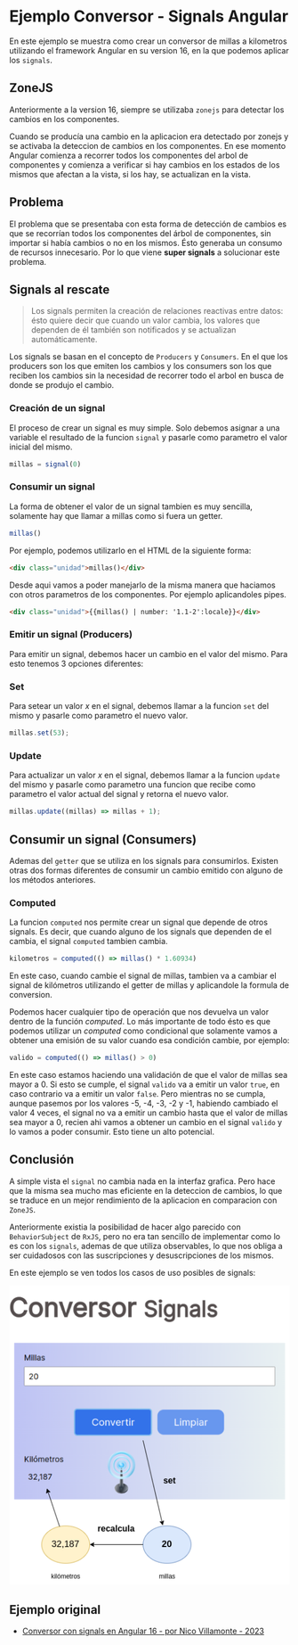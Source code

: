 # Ejemplo Conversor - Signals Angular

En este ejemplo se muestra como crear un conversor de millas a kilometros utilizando el framework Angular en su version 16, en la que podemos aplicar los `signals`.

## ZoneJS

Anteriormente a la version 16, siempre se utilizaba `zonejs` para detectar los cambios en los componentes.

Cuando se producía una cambio en la aplicacion era detectado por zonejs y se activaba la deteccion de cambios en los componentes. En ese momento Angular comienza a recorrer todos los componentes del arbol de componentes y comienza a verificar si hay cambios en los estados de los mismos que afectan a la vista, si los hay, se actualizan en la vista.

## Problema

El problema que se presentaba con esta forma de detección de cambios es que se recorrían todos los componentes del árbol de componentes, sin importar si había cambios o no en los mismos. Ésto generaba un consumo de recursos innecesario. Por lo que viene **super signals** a solucionar este problema.


## Signals al rescate

> Los signals permiten la creación de relaciones reactivas entre datos: ésto quiere decir que cuando un valor cambia, los valores que dependen de él también son notificados y se actualizan automáticamente.

Los signals se basan en el concepto de `Producers` y `Consumers`. En el que los producers son los que emiten los cambios y los consumers son los que reciben los cambios sin la necesidad de recorrer todo el arbol en busca de donde se produjo el cambio.

### Creación de un signal

El proceso de crear un signal es muy simple. Solo debemos asignar a una variable el resultado de la funcion `signal` y pasarle como parametro el valor inicial del mismo.

``` typescript
millas = signal(0)
```

### Consumir un signal

La forma de obtener el valor de un signal tambien es muy sencilla, solamente hay que llamar a millas como si fuera un getter.

``` typescript
millas()
```

Por ejemplo, podemos utilizarlo en el HTML de la siguiente forma:

```html
<div class="unidad">millas()</div>
```

Desde aqui vamos a poder manejarlo de la misma manera que haciamos con otros parametros de los componentes. Por ejemplo aplicandoles pipes.

```html
<div class="unidad">{{millas() | number: '1.1-2':locale}}</div>
```

### Emitir un signal (Producers)

Para emitir un signal, debemos hacer un cambio en el valor del mismo. Para esto tenemos 3 opciones diferentes:

### Set

Para setear un valor _x_ en el signal, debemos llamar a la funcion `set` del mismo y pasarle como parametro el nuevo valor.

``` typescript
millas.set(53);
```

### Update

Para actualizar un valor _x_ en el signal, debemos llamar a la funcion `update` del mismo y pasarle como parametro una funcion que recibe como parametro el valor actual del signal y retorna el nuevo valor.

```ts
millas.update((millas) => millas + 1);
```


## Consumir un signal (Consumers)

Ademas del `getter` que se utiliza en los signals para consumirlos. Existen otras dos formas diferentes de consumir un cambio emitido con alguno de los métodos anteriores.

### Computed

La funcion `computed` nos permite crear un signal que depende de otros signals. Es decir, que cuando alguno de los signals que dependen de el cambia, el signal `computed` tambien cambia.

```ts
kilometros = computed(() => millas() * 1.60934)
```

En este caso, cuando cambie el signal de millas, tambien va a cambiar el signal de kilómetros utilizando el getter de millas y aplicandole la formula de conversion.

Podemos hacer cualquier tipo de operación que nos devuelva un valor dentro de la función _computed_. Lo más importante de todo ésto es que podemos utilizar un _computed_ como condicional que solamente vamos a obtener una emisión de su valor cuando esa condición cambie, por ejemplo:

```ts
valido = computed(() => millas() > 0)
```

En este caso estamos haciendo una validación de que el valor de millas sea mayor a 0. Si esto se cumple, el signal `valido` va a emitir un valor `true`, en caso contrario va a emitir un valor `false`. Pero mientras no se cumpla, aunque pasemos por los valores -5, -4, -3, -2 y -1, habiendo cambiado el valor 4 veces, el signal no va a emitir un cambio hasta que el valor de millas sea mayor a 0, recien ahi vamos a obtener un cambio en el signal `valido` y lo vamos a poder consumir. Esto tiene un alto potencial.


## Conclusión

A simple vista el `signal` no cambia nada en la interfaz grafica. Pero hace que la misma sea mucho mas eficiente en la deteccion de cambios, lo que se traduce en un mejor rendimiento de la aplicacion en comparacion con `ZoneJS`.

Anteriormente existia la posibilidad de hacer algo parecido con `BehaviorSubject` de `RxJS`, pero no era tan sencillo de implementar como lo es con los `signals`, ademas de que utiliza observables, lo que nos obliga a ser cuidadosos con las suscripciones y desuscripciones de los mismos.

En este ejemplo se ven todos los casos de uso posibles de signals:

![signals](./images/conversor-signals.png)


## Ejemplo original

- [Conversor con signals en Angular 16 - por Nico Villamonte - 2023](https://github.com/uqbar-project/eg-conversor-signals-angular)